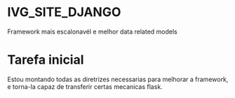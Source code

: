 # IVG_SITE_DJANGO

Framework mais escalonavél e melhor data related models

# Tarefa inicial
Estou montando todas as diretrizes necessarias para melhorar a framework, e torna-la capaz de transferir certas mecanicas flask. 
